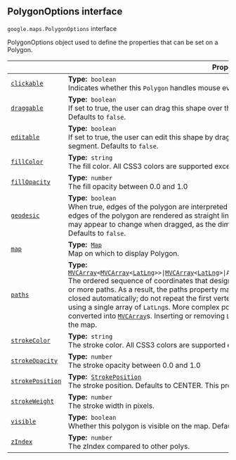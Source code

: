 
<h2 id="PolygonOptions">PolygonOptions interface</h2>
<p>
<code><span itemprop="path">google.maps</span>.<span itemprop="name">PolygonOptions</span></code>
interface
</p>
<p>PolygonOptions object used to define the properties that can be set on a Polygon.</p>
<div class="devsite-table-wrapper"><table class="properties responsive" summary="interface PolygonOptions - Properties">
<thead>
<tr><th colspan="2">Properties</th>
</tr></thead>
<tbody>
<tr id="PolygonOptions.clickable">
<td itemprop="property"><code><a class="secret-link" href="#PolygonOptions.clickable"><span>clickable</span></a></code></td>
<td><div><strong>Type:</strong>&nbsp; <code>boolean</code></div>
<div class="desc">Indicates whether this <code>Polygon</code> handles mouse events. Defaults to <code>true</code>.</div></td>
</tr>
<tr id="PolygonOptions.draggable">
<td itemprop="property"><code><a class="secret-link" href="#PolygonOptions.draggable"><span>draggable</span></a></code></td>
<td><div><strong>Type:</strong>&nbsp; <code>boolean</code></div>
<div class="desc">If set to true, the user can drag this shape over the map. The <code>geodesic</code> property defines the mode of dragging. Defaults to <code>false</code>.</div></td>
</tr>
<tr id="PolygonOptions.editable">
<td itemprop="property"><code><a class="secret-link" href="#PolygonOptions.editable"><span>editable</span></a></code></td>
<td><div><strong>Type:</strong>&nbsp; <code>boolean</code></div>
<div class="desc">If set to true, the user can edit this shape by dragging the control points shown at the vertices and on each segment. Defaults to <code>false</code>.</div></td>
</tr>
<tr id="PolygonOptions.fillColor">
<td itemprop="property"><code><a class="secret-link" href="#PolygonOptions.fillColor"><span>fillColor</span></a></code></td>
<td><div><strong>Type:</strong>&nbsp; <code>string</code></div>
<div class="desc">The fill color. All CSS3 colors are supported except for extended named colors.</div></td>
</tr>
<tr id="PolygonOptions.fillOpacity">
<td itemprop="property"><code><a class="secret-link" href="#PolygonOptions.fillOpacity"><span>fillOpacity</span></a></code></td>
<td><div><strong>Type:</strong>&nbsp; <code>number</code></div>
<div class="desc">The fill opacity between 0.0 and 1.0</div></td>
</tr>
<tr id="PolygonOptions.geodesic">
<td itemprop="property"><code><a class="secret-link" href="#PolygonOptions.geodesic"><span>geodesic</span></a></code></td>
<td><div><strong>Type:</strong>&nbsp; <code>boolean</code></div>
<div class="desc">When true, edges of the polygon are interpreted as geodesic and will follow the curvature of the Earth. When false, edges of the polygon are rendered as straight lines in screen space. Note that the shape of a geodesic polygon may appear to change when dragged, as the dimensions are maintained relative to the surface of the earth. Defaults to <code>false</code>.</div></td>
</tr>
<tr id="PolygonOptions.map">
<td itemprop="property"><code><a class="secret-link" href="#PolygonOptions.map"><span>map</span></a></code></td>
<td><div><strong>Type:</strong>&nbsp; <code><a href="Map.md">Map</a></code></div>
<div class="desc">Map on which to display Polygon.</div></td>
</tr>
<tr id="PolygonOptions.paths">
<td itemprop="property"><code><a class="secret-link" href="#PolygonOptions.paths"><span>paths</span></a></code></td>
<td><div><strong>Type:</strong>&nbsp; <code><a href="MVCArray.md">MVCArray</a>&lt;<a href="MVCArray.md">MVCArray</a>&lt;<a href="LatLng.md">LatLng</a>&gt;&gt;|<a href="MVCArray.md">MVCArray</a>&lt;<a href="LatLng.md">LatLng</a>&gt;|Array&lt;Array&lt;<a href="LatLng.md">LatLng</a>|<a href="LatLngLiteral.md">LatLngLiteral</a>&gt;&gt;|Array&lt;<a href="LatLng.md">LatLng</a>|<a href="LatLngLiteral.md">LatLngLiteral</a>&gt;</code></div>
<div class="desc">The ordered sequence of coordinates that designates a closed loop. Unlike polylines, a polygon may consist of one or more paths. As a result, the paths property may specify one or more arrays of <code>LatLng</code> coordinates. Paths are closed automatically; do not repeat the first vertex of the path as the last vertex. Simple polygons may be defined using a single array of <code>LatLng</code>s. More complex polygons may specify an array of arrays. Any simple arrays are converted into <code><a href="#MVCArray">MVCArray</a></code>s. Inserting or removing <code>LatLng</code>s from the <code>MVCArray</code> will automatically update the polygon on the map.</div></td>
</tr>
<tr id="PolygonOptions.strokeColor">
<td itemprop="property"><code><a class="secret-link" href="#PolygonOptions.strokeColor"><span>strokeColor</span></a></code></td>
<td><div><strong>Type:</strong>&nbsp; <code>string</code></div>
<div class="desc">The stroke color. All CSS3 colors are supported except for extended named colors.</div></td>
</tr>
<tr id="PolygonOptions.strokeOpacity">
<td itemprop="property"><code><a class="secret-link" href="#PolygonOptions.strokeOpacity"><span>strokeOpacity</span></a></code></td>
<td><div><strong>Type:</strong>&nbsp; <code>number</code></div>
<div class="desc">The stroke opacity between 0.0 and 1.0</div></td>
</tr>
<tr id="PolygonOptions.strokePosition">
<td itemprop="property"><code><a class="secret-link" href="#PolygonOptions.strokePosition"><span>strokePosition</span></a></code></td>
<td><div><strong>Type:</strong>&nbsp; <code><a href="StrokePosition.md">StrokePosition</a></code></div>
<div class="desc">The stroke position. Defaults to CENTER. This property is not supported on Internet Explorer 8 and earlier.</div></td>
</tr>
<tr id="PolygonOptions.strokeWeight">
<td itemprop="property"><code><a class="secret-link" href="#PolygonOptions.strokeWeight"><span>strokeWeight</span></a></code></td>
<td><div><strong>Type:</strong>&nbsp; <code>number</code></div>
<div class="desc">The stroke width in pixels.</div></td>
</tr>
<tr id="PolygonOptions.visible">
<td itemprop="property"><code><a class="secret-link" href="#PolygonOptions.visible"><span>visible</span></a></code></td>
<td><div><strong>Type:</strong>&nbsp; <code>boolean</code></div>
<div class="desc">Whether this polygon is visible on the map. Defaults to <code>true</code>.</div></td>
</tr>
<tr id="PolygonOptions.zIndex">
<td itemprop="property"><code><a class="secret-link" href="#PolygonOptions.zIndex"><span>zIndex</span></a></code></td>
<td><div><strong>Type:</strong>&nbsp; <code>number</code></div>
<div class="desc">The zIndex compared to other polys.</div></td>
</tr>
</tbody>
</table></div>
